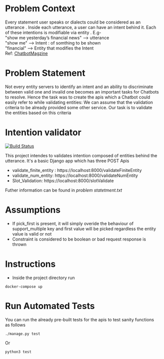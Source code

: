 # Problem Context
Every statement user speaks or dialects could be considered as an utterance . Inside each utterance, a user can have an intent behind it. Each of these intentions is modifiable via entity . E.g-  \
"show me yesterday’s financial news" --> utterance \
"show me" --> Intent : of somthing to be shown \
"financial" --> Entity that modifies the Intent \
Ref: [ChatbotMagzine](https://chatbotsmagazine.com/chatbot-vocabulary-10-chatbot-terms-you-need-to-know-3911b1ef31b4)

# Problem Statement
Not every entity servers to identify an intent and an ability to discriminate between valid one and invalid one becomes an important tasks for Chatbots to resolve. Hence the task was to create the apis which a Chatbot could easily refer to while validating entities: We can assume that the validation criteria to be already provided some other service. Our task is to validate the entities based on this criteria


# Intention validator

[![Build Status](https://travis-ci.org/joemccann/dillinger.svg?branch=master)](https://travis-ci.org/joemccann/dillinger)

This project intendes to validates intention composed of entities behind the utterance. It's a basic Django app which has three POST Apis
  - validate_finite_entity : https://localhost:8000/validateFiniteEntity
  - validate_num_entity: https://localhost:8000/validateNumEntity
  - Slot_Validation: https://localhost:8000/slotValidate

Futher information can be found in _problem statetment.txt_

# Assumptions
* If pick_first is present, it will simply overide the behaviour of support_multiple key and first value will be picked regardless the entity value is valid or not
* Constraint is considered to be boolean or bad request response is thrown

# Instructions
* Inside the project directory  run
```
docker-compose up
```
# Run Automated Tests
You can run the already pre-built tests for the apis to test sanity functions as follows
```
./manage.py test
```
Or
```
python3 test
```
